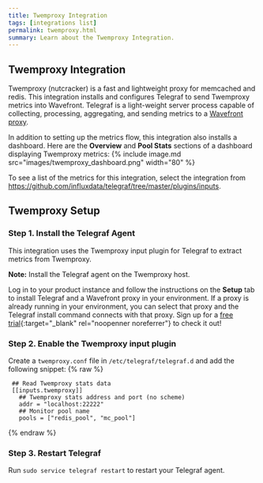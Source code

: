```yaml
---
title: Twemproxy Integration
tags: [integrations list]
permalink: twemproxy.html
summary: Learn about the Twemproxy Integration.
---
```

## Twemproxy Integration

Twemproxy (nutcracker) is a fast and lightweight proxy for memcached and redis.
This integration installs and configures Telegraf to send Twemproxy metrics into Wavefront. Telegraf is a light-weight server process capable of collecting, processing, aggregating, and sending metrics to a [Wavefront proxy](https://docs.wavefront.com/proxies.html).

In addition to setting up the metrics flow, this integration also installs a dashboard. Here are the **Overview** and **Pool Stats** sections of a dashboard displaying Twemproxy metrics:
{% include image.md src="images/twemproxy_dashboard.png" width="80" %}


To see a list of the metrics for this integration, select the integration from <https://github.com/influxdata/telegraf/tree/master/plugins/inputs>.
## Twemproxy Setup



### Step 1. Install the Telegraf Agent

This integration uses the Twemproxy input plugin for Telegraf to extract metrics from Twemproxy.

**Note:** Install the Telegraf agent on the Twemproxy host. 

Log in to your product instance and follow the instructions on the **Setup** tab to install Telegraf and a Wavefront proxy in your environment. If a proxy is already running in your environment, you can select that proxy and the Telegraf install command connects with that proxy. Sign up for a [free trial](https://tanzu.vmware.com/observability-trial){:target="_blank" rel="noopenner noreferrer"} to check it out!

### Step 2. Enable the Twemproxy input plugin

Create a `twemproxy.conf` file in `/etc/telegraf/telegraf.d` and add the following snippet:
{% raw %}
   ```
    ## Read Twemproxy stats data
    [[inputs.twemproxy]]
      ## Twemproxy stats address and port (no scheme)
      addr = "localhost:22222"
      ## Monitor pool name
      pools = ["redis_pool", "mc_pool"]
   ```
{% endraw %}

### Step 3. Restart Telegraf

Run `sudo service telegraf restart` to restart your Telegraf agent.




